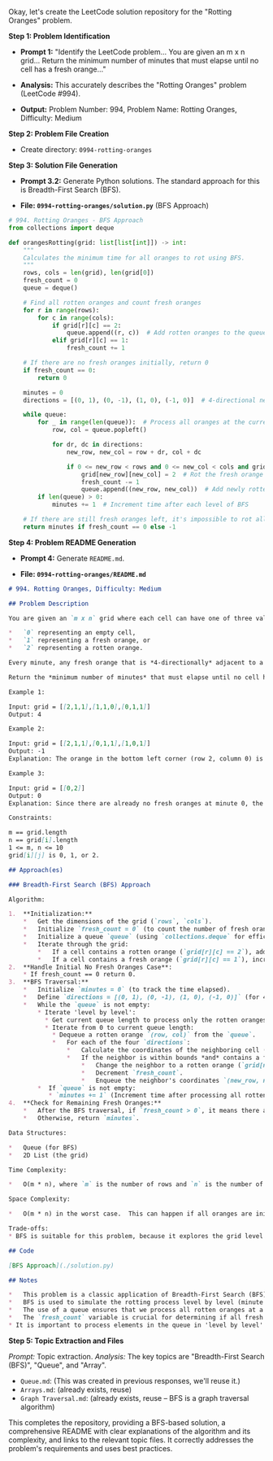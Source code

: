 Okay, let's create the LeetCode solution repository for the "Rotting Oranges" problem.

**Step 1: Problem Identification**

*   **Prompt 1:** "Identify the LeetCode problem... You are given an m x n grid... Return the minimum number of minutes that must elapse until no cell has a fresh orange..."

*   **Analysis:** This accurately describes the "Rotting Oranges" problem (LeetCode #994).

*   **Output:** Problem Number: 994, Problem Name: Rotting Oranges, Difficulty: Medium

**Step 2: Problem File Creation**

*   Create directory: `0994-rotting-oranges`

**Step 3: Solution File Generation**

*   **Prompt 3.2:** Generate Python solutions. The standard approach for this is Breadth-First Search (BFS).

*   **File: `0994-rotting-oranges/solution.py`** (BFS Approach)

```python
# 994. Rotting Oranges - BFS Approach
from collections import deque

def orangesRotting(grid: list[list[int]]) -> int:
    """
    Calculates the minimum time for all oranges to rot using BFS.
    """
    rows, cols = len(grid), len(grid[0])
    fresh_count = 0
    queue = deque()

    # Find all rotten oranges and count fresh oranges
    for r in range(rows):
        for c in range(cols):
            if grid[r][c] == 2:
                queue.append((r, c))  # Add rotten oranges to the queue
            elif grid[r][c] == 1:
                fresh_count += 1

    # If there are no fresh oranges initially, return 0
    if fresh_count == 0:
        return 0

    minutes = 0
    directions = [(0, 1), (0, -1), (1, 0), (-1, 0)]  # 4-directional neighbors

    while queue:
        for _ in range(len(queue)):  # Process all oranges at the current time step
            row, col = queue.popleft()

            for dr, dc in directions:
                new_row, new_col = row + dr, col + dc

                if 0 <= new_row < rows and 0 <= new_col < cols and grid[new_row][new_col] == 1:
                    grid[new_row][new_col] = 2  # Rot the fresh orange
                    fresh_count -= 1
                    queue.append((new_row, new_col))  # Add newly rotten orange to queue
        if len(queue) > 0:
            minutes += 1  # Increment time after each level of BFS

    # If there are still fresh oranges left, it's impossible to rot all
    return minutes if fresh_count == 0 else -1

```

**Step 4: Problem README Generation**

*   **Prompt 4:** Generate `README.md`.

*   **File: `0994-rotting-oranges/README.md`**

```markdown
# 994. Rotting Oranges, Difficulty: Medium

## Problem Description

You are given an `m x n` grid where each cell can have one of three values:

*   `0` representing an empty cell,
*   `1` representing a fresh orange, or
*   `2` representing a rotten orange.

Every minute, any fresh orange that is *4-directionally* adjacent to a rotten orange becomes rotten.

Return the *minimum number of minutes* that must elapse until no cell has a fresh orange. If this is impossible, return `-1`.

Example 1:

Input: grid = [[2,1,1],[1,1,0],[0,1,1]]
Output: 4

Example 2:

Input: grid = [[2,1,1],[0,1,1],[1,0,1]]
Output: -1
Explanation: The orange in the bottom left corner (row 2, column 0) is never rotten, because rotting only happens 4-directionally.

Example 3:

Input: grid = [[0,2]]
Output: 0
Explanation: Since there are already no fresh oranges at minute 0, the answer is just 0.

Constraints:

m == grid.length
n == grid[i].length
1 <= m, n <= 10
grid[i][j] is 0, 1, or 2.

## Approach(es)

### Breadth-First Search (BFS) Approach

Algorithm:

1.  **Initialization:**
    *   Get the dimensions of the grid (`rows`, `cols`).
    *   Initialize `fresh_count = 0` (to count the number of fresh oranges).
    *   Initialize a queue `queue` (using `collections.deque` for efficient FIFO).
    *   Iterate through the grid:
        *   If a cell contains a rotten orange (`grid[r][c] == 2`), add its coordinates `(r, c)` to the `queue`.
        *   If a cell contains a fresh orange (`grid[r][c] == 1`), increment `fresh_count`.
2.  **Handle Initial No Fresh Oranges Case**:
    * If fresh_count == 0 return 0.
3.  **BFS Traversal:**
    *   Initialize `minutes = 0` (to track the time elapsed).
    *   Define `directions = [(0, 1), (0, -1), (1, 0), (-1, 0)]` (for 4-directional neighbors).
    *   While the `queue` is not empty:
        * Iterate 'level by level':
          * Get current queue length to process only the rotten oranges present at the start of the current time step.
          * Iterate from 0 to current queue length:
            * Dequeue a rotten orange `(row, col)` from the `queue`.
            *   For each of the four `directions`:
                *   Calculate the coordinates of the neighboring cell (`new_row`, `new_col`).
                *   If the neighbor is within bounds *and* contains a fresh orange (`grid[new_row][new_col] == 1`):
                    *   Change the neighbor to a rotten orange (`grid[new_row][new_col] = 2`).
                    *   Decrement `fresh_count`.
                    *   Enqueue the neighbor's coordinates `(new_row, new_col)` to the `queue`.
        *  If `queue` is not empty:
           * `minutes += 1` (Increment time after processing all rotten oranges at the current level).
4.  **Check for Remaining Fresh Oranges:**
    *   After the BFS traversal, if `fresh_count > 0`, it means there are still fresh oranges that couldn't be reached, so return `-1`.
    *   Otherwise, return `minutes`.

Data Structures:

*   Queue (for BFS)
*   2D List (the grid)

Time Complexity:

*   O(m * n), where `m` is the number of rows and `n` is the number of columns. We visit each cell at most once.

Space Complexity:

*   O(m * n) in the worst case.  This can happen if all oranges are initially rotten, and the queue will hold all the cell coordinates.

Trade-offs:
* BFS is suitable for this problem, because it explores the grid level by level.

## Code

[BFS Approach](./solution.py)

## Notes

*   This problem is a classic application of Breadth-First Search (BFS).
*   BFS is used to simulate the rotting process level by level (minute by minute).
*   The use of a queue ensures that we process all rotten oranges at a given time step before moving on to the next time step.
*   The `fresh_count` variable is crucial for determining if all fresh oranges can be rotten.
* It is important to process elements in the queue in 'level by level' fashion.

```

**Step 5: Topic Extraction and Files**

*Prompt:* Topic extraction.
*Analysis:* The key topics are "Breadth-First Search (BFS)", "Queue", and "Array".

*   `Queue.md`: (This was created in previous responses, we'll reuse it.)
*   `Arrays.md`: (already exists, reuse)
*   `Graph Traversal.md`: (already exists, reuse – BFS is a graph traversal algorithm)

This completes the repository, providing a BFS-based solution, a comprehensive README with clear explanations of the algorithm and its complexity, and links to the relevant topic files. It correctly addresses the problem's requirements and uses best practices.
